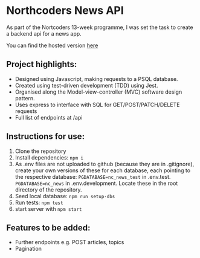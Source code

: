 # Northcoders News API

As part of the Nortcoders 13-week programme, I was set the task to create a backend api for a news app.

You can find the hosted version [here](https://jdsnewsapp.herokuapp.com/api)

## Project highlights:

- Designed using Javascript, making requests to a PSQL database.
- Created using test-driven development (TDD) using Jest.
- Organised along the Model-view-controller (MVC) software design pattern.
- Uses express to interface with SQL for GET/POST/PATCH/DELETE requests
- Full list of endpoints at /api

## Instructions for use:

1. Clone the repository
2. Install dependencies: `npm i`
3. As .env files are not uploaded to github (because they are in .gitignore), create your own versions of these for each database, each pointing to the respective database:
   `PGDATABASE=nc_news_test` in .env.test.
   `PGDATABASE=nc_news` in .env.development.
   Locate these in the root directory of the repository.
4. Seed local database: `npm run setup-dbs`
5. Run tests: `npm test`
6. start server with `npm start`

## Features to be added:

- Further endpoints e.g. POST articles, topics
- Pagination
